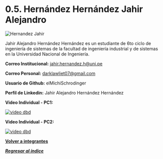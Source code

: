 # 0.5. Hernández Hernández Jahir Alejandro
![Hernandez Jahir](https://github.com/user-attachments/assets/f1a97395-ffa3-41b0-8134-bc6f655dfdcf)

Jahir Alejandro Hernández Hernández es un estudiante de 6to ciclo de ingeniería de sistemas de la facultad de ingeniería industrial y de sistemas en la Universidad Nacional de Ingeniería.

**Correo Institucional:** jahir.hernandez.h@uni.pe

**Correo Personal:** darklawliet07@gmail.com

**Usuario de Github:** elMichiSchrodinger

**Perfil de Linkedin:** Jahir Alejandro Hernández Hernández

**Video Individual - PC1:**


[![video dbd](https://i9.ytimg.com/vi/2ef1dC0qTj8/mqdefault.jpg?sqp=CNynm7gG-oaymwEmCMACELQB8quKqQMa8AEB-AH-CYAC0AWKAgwIABABGCkgNyh_MA8=&rs=AOn4CLB0q3X5milqEJrZ-DZqil5M_gY5vA)](https://youtu.be/2ef1dC0qTj8?si=w5aybse2JZkJb8qk)

**Video Individual - PC2:**

[![video dbd](https://i9.ytimg.com/vi/K9GXuJBWwnk/mqdefault.jpg?sqp=CLClm7gG-oaymwEmCMACELQB8quKqQMa8AEB-AH-CYAC0AWKAgwIABABGDQgZSgnMA8=&rs=AOn4CLAqgcoD6sTTny-WcS_yvMl0_xHNzQ)](https://youtu.be/K9GXuJBWwnk)

**[Volver a integrantes](../../0/0.md)**

***[Regresar al índice](../../README.md)***